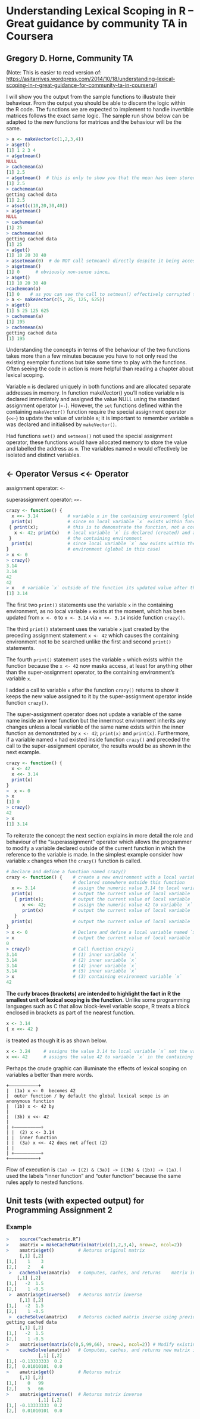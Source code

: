 # Understanding Lexical Scoping in R – Great guidance by community TA in Coursera

## Gregory D. Horne, Community TA

(Note: This is easier to read version of: https://asitarrives.wordpress.com/2014/10/18/understanding-lexical-scoping-in-r-great-guidance-for-community-ta-in-coursera/)

I will show you the output from the sample functions to illustrate their behaviour. From the output you should be able to discern the logic within the R code. The functions we are expected to implement to handle invertible matrices follows the exact same logic. The sample run show below can be adapted to the new functions for matrices and the behaviour will be the same.

```R
> a <- makeVector(c(1,2,3,4))
> a$get()
[1] 1 2 3 4
> a$getmean()
NULL
> cachemean(a)
[1] 2.5
> a$getmean()  # this is only to show you that the mean has been stored and does not affect anything
[1] 2.5
> cachemean(a)
getting cached data
[1] 2.5
> a$set(c(10,20,30,40))
> a$getmean()
NULL
> cachemean(a)
[1] 25
> cachemean(a)
getting cached data
[1] 25
> a$get()
[1] 10 20 30 40
> a$setmean(0)  # do NOT call setmean() directly despite it being accessible for the reason you will see next
> a$getmean()
[1] 0      # obviously non-sense since…
> a$get()
[1] 10 20 30 40
>cachemean(a)
[1] 0    # as you can see the call to setmean() effectively corrupted the functioning of the code
> a <- makeVector(c(5, 25, 125, 625))
> a$get()
[1] 5 25 125 625
> cachemean(a)
[1] 195
> cachemean(a)
getting cached data
[1] 195
```

Understanding the concepts in terms of the behaviour of the two functions takes more than a few minutes because you have to not only read the existing exemplar functions but take some time to play with the functions. Often seeing the code in action is more helpful than reading a chapter about lexical scoping. 

Variable `m` is declared uniquely in both functions and are allocated separate addresses in memory. In function makeVector() you’ll notice variable `m` is declared immediately and assigned the value NULL using the standard assignment operator (`<-`). However, the `set` functions defined within the containing `makeVector()` function require the special assignment operator (`<<–`) to update the value of variable `m`; it is important to remember variable `m` was declared and initialised by `makeVector()`. 

Had functions `set()` and `setmean()` not used the special assignment operator, these functions would have allocated memory to store the value and labelled the address as `m`. The variables named `m` would effectively be isolated and distinct variables.

## <- Operator Versus <<- Operator

assignment operator: `<-`

superassignment operator: `<<-`

```R
crazy <- function() {
  x <<- 3.14           # variable x in the containing environment (global in this case) is updated to be 3.14
  print(x)             # since no local variable `x` exists within function ‘crazy’ R searches the containing environments
 { print(x);           # this is to demonstrate the function, not a code block, is the smallest environment in R
   x <- 42; print(x)   # local variable `x` is declared (created) and assigned the value 42; overrides the variable `x` in
 }                     # the containing environment
  print(x)             # since local variable `x` now exists within the function there is no need to search the containing
}                      # environment (global in this case)
> x <- 0
> crazy()
3.14
3.14
42
42
> x   # variable `x` outside of the function its updated value after the first statement within function `crazy()`
[1] 3.14
```

The first two `print()` statements use the variable `x` in the containing environment, as no local variable `x` exists at the moment, which has been updated from `x <- 0` to `x <- 3.14` via `x <<- 3.14` inside function `crazy()`.

The third `print()` statement uses the variable `x` just created by the preceding assignment statement `x <- 42` which causes the containing environment not to be searched unlike the first and second `print()` statements.

The fourth `print()` statement uses the variable `x` which exists within the function because the `x <- 42` now masks access, at least for anything other than the super-assignment operator, to the containing environment’s variable `x`.

I added a call to variable `x` after the function `crazy()` returns to show it keeps the new value assigned to it by the super-assignment operator inside function `crazy()`.

The super-assignment operator does not update a variable of the same name inside an inner function but the innermost environment inherits any changes unless a local variable of the same name exists within the inner function as demonstrated by `x <- 42`; `print(x)` and `print(x)`.
Furthermore, if a variable named `x` had existed inside function `crazy()` and preceded the call to the super-assignment operator, the results would be as shown in the next example.

```R
crazy <- function() {
  x <- 42
  x <<- 3.14
  print(x)
}
>  x <- 0
> x
[1] 0
> crazy()
42
> x
[1] 3.14
```

To reiterate the concept the next section explains in more detail the role and behaviour of the “superassignment” operator which allows the programmer to modify a variable declared outside of the current function in which the reference to the variable is made.
In the simplest example consider how variable `x` changes when the `crazy()` function is called.

```R
# Declare and define a function named crazy()
crazy <- function() {    # create a new environment with a local variable `x` and access to another variable `x`
                         # declared somewhere outside this function
  x <- 3.14              # assign the numeric value 3.14 to local variable `x`
  print(x)               # output the current value of local variable `x` (1)
   { print(x);           # output the current value of local variable `x` (2)
      x <<- 42;          # assign the numeric value 42 to variable `x` declared outside this function (3)
      print(x)           # output the current value of local variable `x` (4)
   }
  print(x)               # output the current value of local variable `x` (5)
}
> x <- 0                 # Declare and define a local variable named `x`
> x                      # output the current value of local variable `x`
0
> crazy()                # Call function crazy()
3.14                     # (1) inner variable `x`
3.14                     # (2) inner variable `x`
3.14                     # (4) inner variable `x`
3.14                     # (5) inner variable `x`
> x                      # (3) containing environment variable `x`
42
```

**The curly braces (brackets) are intended to highlight the fact in R the smallest unit of lexical scoping is the function.** Unlike some programming languages such as C that allow block-level variable scope, R treats a block enclosed in brackets as part of the nearest function.

```R
x <- 3.14
{ x <<- 42 }
```
is treated as though it is as shown below.

```R
x <- 3.24     # assigns the value 3.14 to local variable `x` not the variable `x` in the containing environment
x <<- 42      # assigns the value 42 to variable `x` in the containing environment
```

Perhaps the crude graphic can illuminate the effects of lexical scoping on variables a better than mere words.
```
+———————————+
|  (1a) x <- 0  becomes 42 
|  outer function / by default the global lexical scope is an anonymous function
|  (1b) x <- 42 by         
|
|  (3b) x <<- 42           
|
| +—————————–+ 
| |  (2) x <- 3.14      
| |  inner function
| |  (3a) x <<- 42 does not affect (2)
| |
| +—————————–+
+———————————+
```

Flow of execution is `(1a) -> [(2) & (3a)] -> [(3b) & (1b)] -> (1a)`. I used the labels “inner function” and “outer function” because the same rules apply to nested functions.

## Unit tests (with expected output) for Programming Assignment 2

### Example
```R
>    source(“cachematrix.R”)
>    amatrix = makeCacheMatrix(matrix(c(1,2,3,4), nrow=2, ncol=2))
>    amatrix$get()         # Returns original matrix
     [,1] [,2]
[1,]    1    3
[2,]    2    4
 >   cacheSolve(amatrix)   # Computes, caches, and returns    matrix inverse
    [,1] [,2]
[1,]   -2  1.5
[2,]    1 -0.5
 >  amatrix$getinverse()   # Returns matrix inverse
     [,1] [,2]
[1,]   -2  1.5
[2,]    1 -0.5
 >  cacheSolve(amatrix)    # Returns cached matrix inverse using previously computed matrix inverse
getting cached data
     [,1] [,2]
[1,]   -2  1.5
[2,]    1 -0.5
>    amatrix$set(matrix(c(0,5,99,66), nrow=2, ncol=2)) # Modify existing matrix
>    cacheSolve(amatrix)   # Computes, caches, and returns new matrix inverse
            [,1] [,2]
[1,] -0.13333333  0.2
[2,]  0.01010101  0.0
>    amatrix$get()         # Returns matrix
     [,1] [,2]
[1,]    0   99
[2,]    5   66
>    amatrix$getinverse()  # Returns matrix inverse
            [,1] [,2]
[1,] -0.13333333  0.2
[2,]  0.01010101  0.0
```